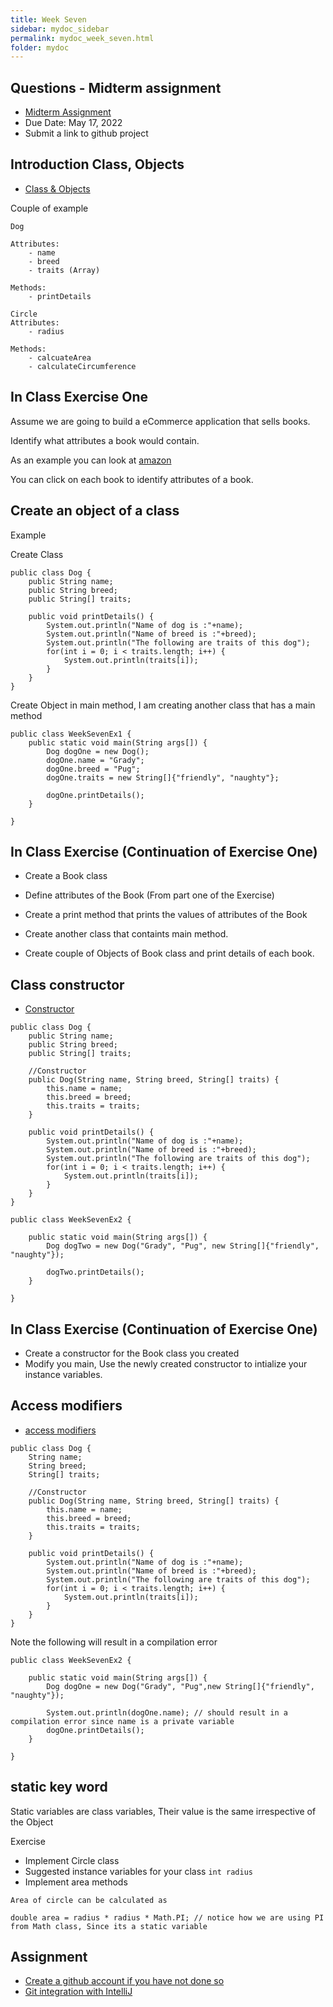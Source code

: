 ```yaml
---
title: Week Seven
sidebar: mydoc_sidebar
permalink: mydoc_week_seven.html
folder: mydoc
---
```


## Questions - Midterm assignment
* [Midterm Assignment](https://rambethina.github.io/java/mydoc_week_six.html#assignment--mid-term-project)
* Due Date: May 17, 2022
* Submit a link to github project
## Introduction Class, Objects
* [Class & Objects](https://www.w3schools.com/java/java_classes.asp)

Couple of example

```
Dog

Attributes:
    - name
    - breed
    - traits (Array)

Methods:
    - printDetails
```


```
Circle
Attributes:
    - radius

Methods:
    - calcuateArea
    - calculateCircumference

```

## In Class Exercise One

Assume we are going to build a eCommerce application that sells books.

Identify what attributes a book would contain.

As an example you can look at [amazon](https://www.amazon.com/gp/browse.html?rw_useCurrentProtocol=1&node=8192263011&ref_=bhp_brws_100bks)

You can click on each book to identify attributes of a book.

## Create an object of a class

Example

Create Class

```
public class Dog {
    public String name;
    public String breed;
    public String[] traits;

    public void printDetails() {
        System.out.println("Name of dog is :"+name);
        System.out.println("Name of breed is :"+breed);
        System.out.println("The following are traits of this dog");
        for(int i = 0; i < traits.length; i++) {
            System.out.println(traits[i]);
        }
    }
}
```

Create Object in main method, I am creating another class that has a main method

```
public class WeekSevenEx1 {
    public static void main(String args[]) {
        Dog dogOne = new Dog();
        dogOne.name = "Grady";
        dogOne.breed = "Pug";
        dogOne.traits = new String[]{"friendly", "naughty"};

        dogOne.printDetails();
    }

}
```

## In Class Exercise (Continuation of Exercise One)

* Create a Book class
* Define attributes of the Book (From part one of the Exercise)
* Create a print method that prints the values of attributes of the Book

* Create another class that containts main method.
* Create couple of Objects of Book class and print details of each book.

## Class constructor
* [Constructor](https://www.w3schools.com/java/java_constructors.asp)

```
public class Dog {
    public String name;
    public String breed;
    public String[] traits;

    //Constructor
    public Dog(String name, String breed, String[] traits) {
        this.name = name;
        this.breed = breed;
        this.traits = traits;
    }

    public void printDetails() {
        System.out.println("Name of dog is :"+name);
        System.out.println("Name of breed is :"+breed);
        System.out.println("The following are traits of this dog");
        for(int i = 0; i < traits.length; i++) {
            System.out.println(traits[i]);
        }
    }
}
```

```
public class WeekSevenEx2 {

    public static void main(String args[]) {
        Dog dogTwo = new Dog("Grady", "Pug", new String[]{"friendly", "naughty"});

        dogTwo.printDetails();
    }

}
```

## In Class Exercise (Continuation of Exercise One)
* Create a constructor for the Book class you created
* Modify you main, Use the newly created constructor to intialize your instance variables. 
## Access modifiers
* [access modifiers](https://www.w3schools.com/java/java_modifiers.asp)

```
public class Dog {
    String name;
    String breed;
    String[] traits;

    //Constructor
    public Dog(String name, String breed, String[] traits) {
        this.name = name;
        this.breed = breed;
        this.traits = traits;
    }

    public void printDetails() {
        System.out.println("Name of dog is :"+name);
        System.out.println("Name of breed is :"+breed);
        System.out.println("The following are traits of this dog");
        for(int i = 0; i < traits.length; i++) {
            System.out.println(traits[i]);
        }
    }
}
```

Note the following will result in a compilation error
```
public class WeekSevenEx2 {

    public static void main(String args[]) {
        Dog dogOne = new Dog("Grady", "Pug",new String[]{"friendly", "naughty"});

        System.out.println(dogOne.name); // should result in a compilation error since name is a private variable
        dogOne.printDetails();
    }

}
```
## static key word
Static variables are class variables, Their value is the same irrespective of the Object

Exercise
* Implement Circle class
* Suggested instance variables for your class `int radius`
* Implement area methods

```
Area of circle can be calculated as 

double area = radius * radius * Math.PI; // notice how we are using PI from Math class, Since its a static variable
```


## Assignment
* [Create a github account if you have not done so](https://github.com/www.wikihow.com/Create-an-Account-on-GitHub)
* [Git integration with IntelliJ](https://www.youtube.com/watch?v=mf2-MOl0VXY)